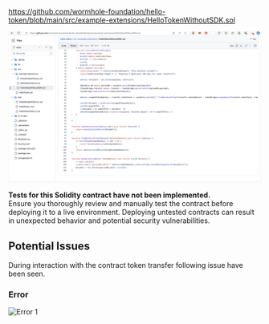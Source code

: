 https://github.com/wormhole-foundation/hello-token/blob/main/src/example-extensions/HelloTokenWithoutSDK.sol


<p align="center">
  <img src="./assets/code.jpg">
</p>

**Tests for this Solidity contract have not been implemented.**  
Ensure you thoroughly review and manually test the contract before deploying it to a live environment. Deploying untested contracts can result in unexpected behavior and potential security vulnerabilities.

## Potential Issues

During interaction with the contract token transfer following issue have been seen. 

### Error 

![Error 1](path/to/your/error-image1.png)

